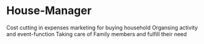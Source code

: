 # House-Manager
Cost cutting in expenses
marketing for buying household
Organsing activity and event-function
Taking care of Family members and fulfill their need
